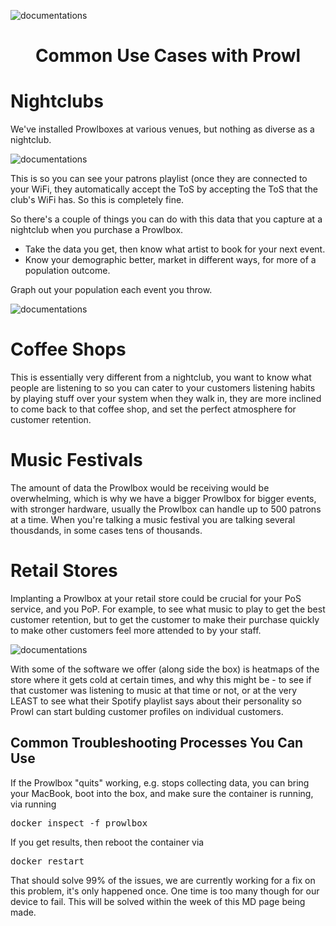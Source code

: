 ![documentations](http://getprowl.com/assets/images/documentation1.png)
<h1 align="center">Common Use Cases with Prowl</h1>

# Nightclubs 

We've installed Prowlboxes at various venues, but nothing as diverse as a nightclub. 

![documentations](http://getprowl.com/assets/images/prowlbox.jpg)

This is so you can see your patrons playlist (once they are connected to your WiFi, they automatically accept the ToS by accepting the ToS that the club's WiFi has. So this is completely fine. 

So there's a couple of things you can do with this data that you capture at a nightclub when you purchase a Prowlbox. 

* Take the data you get, then know what artist to book for your next event.
* Know your demographic better, market in different ways, for more of a population outcome. 

Graph out your population each event you throw.

![documentations](https://sites.google.com/a/academicrightspress.com/arp/_/rsrc/1456074309358/entertainment/music/music/Flyer%20graph%20image.png)

# Coffee Shops 

This is essentially very different from a nightclub, you want to know what people are listening to so you can cater to your customers listening habits by playing stuff over your system when they walk in, they are more inclined to come back to that coffee shop, and set the perfect atmosphere for customer retention. 

# Music Festivals 

The amount of data the Prowlbox would be receiving would be overwhelming, which is why we have a bigger Prowlbox for bigger events, with stronger hardware, usually the Prowlbox can handle up to 500 patrons at a time. When you're talking a music festival you are talking several thousdands, in some cases tens of thousands. 


# Retail Stores 

Implanting a Prowlbox at your retail store could be crucial for your PoS service, and you PoP. For example, to see what music to play to get the best customer retention, but to get the customer to make their purchase quickly to make other customers feel more attended to by your staff. 

![documentations](http://d3fi73yr6l0nje.cloudfront.net/PublishingImages/rsz_retailnext_heatmap_art_03-2012.jpg)

With some of the software we offer (along side the box) is heatmaps of the store where it gets cold at certain times, and why this might be - to see if that customer was listening to music at that time or not, or at the very LEAST to see what their Spotify playlist says about their personality so Prowl can start bulding customer profiles on individual customers.

## Common Troubleshooting Processes You Can Use

If the Prowlbox "quits" working, e.g. stops collecting data, you can bring your MacBook, boot into the box, and make sure the container is running, via running 

<pre>docker inspect -f prowlbox</pre>

If you get results, then reboot the container via

<pre>docker restart</pre> 

That should solve 99% of the issues, we are currently working for a fix on this problem, it's only happened once. One time is too many though for our device to fail. This will be solved within the week of this MD page being made. 
